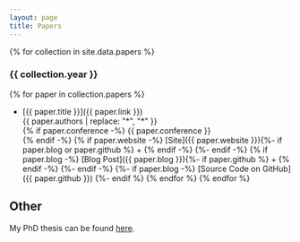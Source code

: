```yaml
---
layout: page
title: Papers
---
```


{% for collection in site.data.papers %}
### {{ collection.year }}
  {% for paper in collection.papers %}
  + [{{ paper.title }}]({{ paper.link }})  
    {{ paper.authors | replace: "*", "\*" }}  
    {% if paper.conference -%}
      {{ paper.conference }}  
    {% endif -%}
    {% if paper.website -%}
      [Site]({{ paper.website }}){%- if paper.blog or paper.github %} \+ {% endif -%}
    {%- endif -%}
    {% if paper.blog -%}
      [Blog Post]({{ paper.blog }}){%- if paper.github %} \+ {% endif -%}
    {%- endif -%}
    {%- if paper.blog -%}
      [Source Code on GitHub]({{ paper.github }})
    {%- endif %}
  {% endfor %}
{% endfor %}


## Other
My PhD thesis can be found <a href='https://www.ml.cmu.edu/research/phd-dissertation-pdfs/thesis-wong-eric.pdf'>here</a>. 
